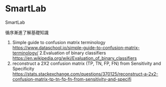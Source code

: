 # SmartLab
SmartLab

循序漸進了解基礎知識

1. Simple guide to confusion matrix terminology
https://www.dataschool.io/simple-guide-to-confusion-matrix-terminology/
2.Evaluation of binary classifiers
https://en.wikipedia.org/wiki/Evaluation_of_binary_classifiers
3. reconstruct a 2X2 confusion matrix (TP, TN, FP, FN) from Sensitivity and Specificity
https://stats.stackexchange.com/questions/370125/reconstruct-a-2x2-confusion-matrix-tp-tn-fp-fn-from-sensitivity-and-specifi
